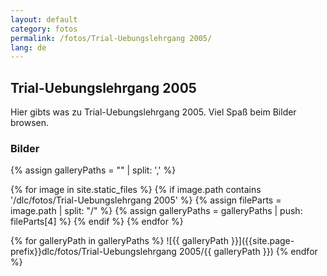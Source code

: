 ```yaml
---
layout: default
category: fotos
permalink: /fotos/Trial-Uebungslehrgang 2005/
lang: de
---
```


## Trial-Uebungslehrgang 2005

Hier gibts was zu Trial-Uebungslehrgang 2005. Viel Spaß beim Bilder browsen.

### Bilder
{% assign galleryPaths = "" | split: ',' %}

{% for image in site.static_files %}
{% if image.path contains '/dlc/fotos/Trial-Uebungslehrgang 2005' %}
        {% assign fileParts = image.path | split: "/" %}
        {% assign galleryPaths = galleryPaths | push: fileParts[4] %}
{% endif %}
{% endfor %}

{% for galleryPath in galleryPaths %}
![{{ galleryPath }}]({{site.page-prefix}}dlc/fotos/Trial-Uebungslehrgang 2005/{{ galleryPath }})
{% endfor %}
